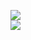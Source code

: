 [![](https://img.shields.io/badge/Made%20With-Github%20Spray-lightgrey.svg?style=for-the-badge&logo=github)](https://github.com/Annihil/github-spray#3027)  
[![](https://i.imgur.com/2DrTn0Z.gif)](https://github.com/Annihil/github-spray)